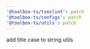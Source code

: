 ```yaml
---
'@toolbox-ts/tseslint': patch
'@toolbox-ts/configs': patch
'@toolbox-ts/utils': patch
---
```


add title case to string utils
